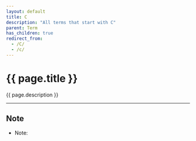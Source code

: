 ```yaml
---
layout: default
title: C
description: "All terms that start with C"
parent: Term
has_children: true
redirect_from:
  - /C/
  - /c/
---
```

# {{ page.title }}
{{ page.description }}

* * * 

## Note
- Note:
